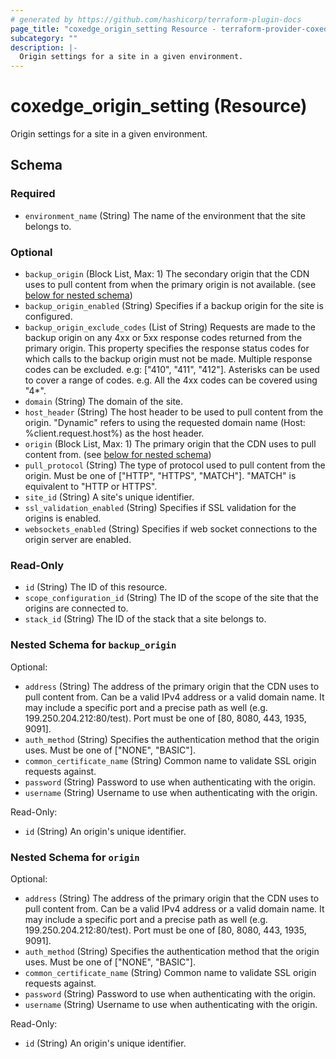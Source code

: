 ```yaml
---
# generated by https://github.com/hashicorp/terraform-plugin-docs
page_title: "coxedge_origin_setting Resource - terraform-provider-coxedge"
subcategory: ""
description: |-
  Origin settings for a site in a given environment.
---
```


# coxedge_origin_setting (Resource)

Origin settings for a site in a given environment.



<!-- schema generated by tfplugindocs -->
## Schema

### Required

- `environment_name` (String) The name of the environment that the site belongs to.

### Optional

- `backup_origin` (Block List, Max: 1) The secondary origin that the CDN uses to pull content from when the primary origin is not available. (see [below for nested schema](#nestedblock--backup_origin))
- `backup_origin_enabled` (String) Specifies if a backup origin for the site is configured.
- `backup_origin_exclude_codes` (List of String) Requests are made to the backup origin on any 4xx or 5xx response codes returned from the primary origin. This property specifies the response status codes for which calls to the backup origin must not be made. Multiple response codes can be excluded. e.g: ["410", "411", "412"]. Asterisks can be used to cover a range of codes. e.g. All the 4xx codes can be covered using "4*".
- `domain` (String) The domain of the site.
- `host_header` (String) The host header to be used to pull content from the origin. "Dynamic" refers to using the requested domain name (Host: %client.request.host%) as the host header.
- `origin` (Block List, Max: 1) The primary origin that the CDN uses to pull content from. (see [below for nested schema](#nestedblock--origin))
- `pull_protocol` (String) The type of protocol used to pull content from the origin. Must be one of ["HTTP", "HTTPS", "MATCH"]. "MATCH" is equivalent to "HTTP or HTTPS".
- `site_id` (String) A site's unique identifier.
- `ssl_validation_enabled` (String) Specifies if SSL validation for the origins is enabled.
- `websockets_enabled` (String) Specifies if web socket connections to the origin server are enabled.

### Read-Only

- `id` (String) The ID of this resource.
- `scope_configuration_id` (String) The ID of the scope of the site that the origins are connected to.
- `stack_id` (String) The ID of the stack that a site belongs to.

<a id="nestedblock--backup_origin"></a>
### Nested Schema for `backup_origin`

Optional:

- `address` (String) The address of the primary origin that the CDN uses to pull content from. Can be a valid IPv4 address or a valid domain name. It may include a specific port and a precise path as well (e.g. 199.250.204.212:80/test). Port must be one of [80, 8080, 443, 1935, 9091].
- `auth_method` (String) Specifies the authentication method that the origin uses. Must be one of ["NONE", "BASIC"].
- `common_certificate_name` (String) Common name to validate SSL origin requests against.
- `password` (String) Password to use when authenticating with the origin.
- `username` (String) Username to use when authenticating with the origin.

Read-Only:

- `id` (String) An origin's unique identifier.


<a id="nestedblock--origin"></a>
### Nested Schema for `origin`

Optional:

- `address` (String) The address of the primary origin that the CDN uses to pull content from. Can be a valid IPv4 address or a valid domain name. It may include a specific port and a precise path as well (e.g. 199.250.204.212:80/test). Port must be one of [80, 8080, 443, 1935, 9091].
- `auth_method` (String) Specifies the authentication method that the origin uses. Must be one of ["NONE", "BASIC"].
- `common_certificate_name` (String) Common name to validate SSL origin requests against.
- `password` (String) Password to use when authenticating with the origin.
- `username` (String) Username to use when authenticating with the origin.

Read-Only:

- `id` (String) An origin's unique identifier.


